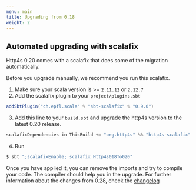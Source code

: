 ```yaml
---
menu: main
title: Upgrading from 0.18
weight: 2
---
```


## Automated upgrading with scalafix

Http4s 0.20 comes with a scalafix that does some of the migration automatically.

Before you upgrade manually, we recommend you run this scalafix.

1. Make sure your scala version is >= `2.11.12` or `2.12.7`
2. Add the scalafix plugin to your `project/plugins.sbt`
```scala
addSbtPlugin("ch.epfl.scala" % "sbt-scalafix" % "0.9.0")
```
3. Add this line to your `build.sbt` and upgrade the http4s version to the latest 0.20 release.
```scala
scalafixDependencies in ThisBuild += "org.http4s" %% "http4s-scalafix" % http4s020Version
```
4. Run
```sh
$ sbt ";scalafixEnable; scalafix Http4s018To020"
```

Once you have applied it, you can remove the imports and try to compile your code.
The compiler should help you in the upgrade. For further information about the changes from 0.28, check the [changelog](https://http4s.org/changelog/)